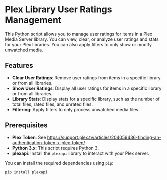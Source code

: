# Plex Library User Ratings Management

This Python script allows you to manage user ratings for items in a Plex Media Server library. You can view, clear, or analyze user ratings and stats for your Plex libraries. You can also apply filters to only show or modify unwatched media.

## Features

- **Clear User Ratings**: Remove user ratings from items in a specific library or from all libraries.
- **Show User Ratings**: Display all user ratings for items in a specific library or from all libraries.
- **Library Stats**: Display stats for a specific library, such as the number of total files, rated files, and unrated files.
- **Filtering**: Apply filters to only process unwatched media files.

## Prerequisites

- **Plex Token**: See https://support.plex.tv/articles/204059436-finding-an-authentication-token-x-plex-token/
- **Python 3.x**: This script requires Python 3.
- **plexapi**: Install the `plexapi` library to interact with your Plex server.

You can install the required dependencies using `pip`:

```bash
pip install plexapi